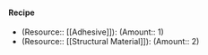 #### Recipe
- (Resource:: [[Adhesive]]): (Amount:: 1)
- (Resource:: [[Structural Material]]): (Amount:: 2)
